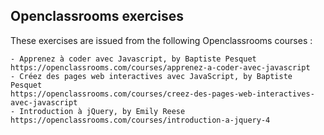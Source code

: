 ## Openclassrooms exercises

These exercises are issued from the following Openclassrooms courses :

	- Apprenez à coder avec Javascript, by Baptiste Pesquet
	https://openclassrooms.com/courses/apprenez-a-coder-avec-javascript
	- Créez des pages web interactives avec JavaScript, by Baptiste Pesquet
	https://openclassrooms.com/courses/creez-des-pages-web-interactives-avec-javascript
	- Introduction à jQuery, by Emily Reese
	https://openclassrooms.com/courses/introduction-a-jquery-4

